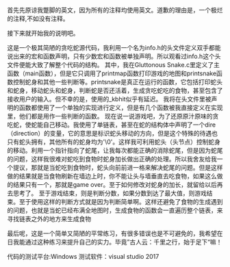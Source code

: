首先先原谅我蹩脚的英文，因为所有的注释均使用英文。道歉的理由是，一个极烂的注释,不如没有注释。

接下来就开始我的说明吧。

这是一个极其简陋的贪吃蛇源代码，我利用一个名为info.h的头文件定义双手都能说出来的宏和函数声明，只有少数宏和函数被单独声明。所以观看过info.h这个头文件便能大致了解整个代码的结构。
其中，我在Gluttonous Snake.c里定义了主函数（main函数），但是它只调用了printmap函数打印游戏的地图和printsnake函数控制蛇身和其他一些判断等。printsnake是真正在运行的函数，它包括打印蛇头和蛇身，移动蛇头和蛇身，判断蛇是否还活着，生成贪吃蛇吃的食物，甚至包含了接收用户的输入。但不幸的是，使用的_kbhit似乎有延迟。
我将在头文件里被声明的函数都使用了一个单独的实现进行定义，但是有几个函数被我直接定义在实现里，他们都是用作一些判断的函数。
现在说一说游戏吧，为了还原原汁原味的贪吃蛇，使蛇能自己移动。我使用了单链表，甚至在蛇的结构体中声明了一个dire（direction）的变量，它的意思是标识蛇头移动的方向，但是这个特殊的待遇也只有蛇头拥有，其他所有的蛇身均为'\0'。这样我可利用蛇头（头节点）控制蛇身的移动。利用一个指针指向了蛇尾，让我每次都能正确的消除蛇尾，但是因为蛇尾的问题，这样我很难对蛇吃到食物时蛇身加长做出正确的处理。所以我舍友给我一个提议，那就是当蛇吃到食物时，蛇头向前前进一格来解决蛇尾的问题。但是这样做的结果就是当食物刷新在墙边上时，你不能让头与墙垂直去吃食物，如果这么做的结果只有一个，那就是game over。至于如何修改对蛇身的加长，就留给以后再去思考了。
至于游戏结束，则是判断分数，如果分数到达了最大值，则游戏结束。至于使用这样的判断方式就是因为判断简单啊。这样还避免了食物的生成遇到的问题，也就是当蛇已经布满全地图时，生成食物的函数会一直遍历整个链表，来寻找链表之外的地方来生成食物

最后呢，这是一个简单又简陋的平常练习，有很多错误也是不可避免的，我希望在日我能通过这种练习来提升自己的实力。毕竟”古人云：千里之行，始于足下“嘛！

代码的测试平台:Windows         测试软件：visual studio 2017




